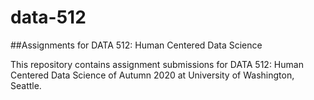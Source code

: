 # data-512

##Assignments for DATA 512: Human Centered Data Science

This repository contains assignment submissions for DATA 512: Human Centered Data Science of Autumn 2020 at University of Washington, Seattle.
